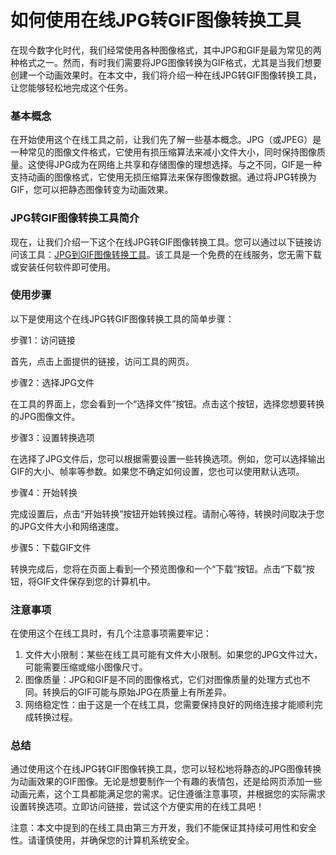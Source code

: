 如何使用在线JPG转GIF图像转换工具
===================

在现今数字化时代，我们经常使用各种图像格式，其中JPG和GIF是最为常见的两种格式之一。然而，有时我们需要将JPG图像转换为GIF格式，尤其是当我们想要创建一个动画效果时。在本文中，我们将介绍一种在线JPG转GIF图像转换工具，让您能够轻松地完成这个任务。

### 基本概念

在开始使用这个在线工具之前，让我们先了解一些基本概念。JPG（或JPEG）是一种常见的图像文件格式，它使用有损压缩算法来减小文件大小，同时保持图像质量。这使得JPG成为在网络上共享和存储图像的理想选择。与之不同，GIF是一种支持动画的图像格式，它使用无损压缩算法来保存图像数据。通过将JPG转换为GIF，您可以把静态图像转变为动画效果。

### JPG转GIF图像转换工具简介

现在，让我们介绍一下这个在线JPG转GIF图像转换工具。您可以通过以下链接访问该工具：[JPG到GIF图像转换工具](https://www.onlinecalculatorsfree.com/zh-cn/convert/jpg-to-gif.html)。该工具是一个免费的在线服务，您无需下载或安装任何软件即可使用。

### 使用步骤

以下是使用这个在线JPG转GIF图像转换工具的简单步骤：

步骤1：访问链接

首先，点击上面提供的链接，访问工具的网页。

步骤2：选择JPG文件

在工具的界面上，您会看到一个“选择文件”按钮。点击这个按钮，选择您想要转换的JPG图像文件。

步骤3：设置转换选项

在选择了JPG文件后，您可以根据需要设置一些转换选项。例如，您可以选择输出GIF的大小、帧率等参数。如果您不确定如何设置，您也可以使用默认选项。

步骤4：开始转换

完成设置后，点击“开始转换”按钮开始转换过程。请耐心等待，转换时间取决于您的JPG文件大小和网络速度。

步骤5：下载GIF文件

转换完成后，您将在页面上看到一个预览图像和一个“下载”按钮。点击“下载”按钮，将GIF文件保存到您的计算机中。

### 注意事项

在使用这个在线工具时，有几个注意事项需要牢记：

1. 文件大小限制：某些在线工具可能有文件大小限制。如果您的JPG文件过大，可能需要压缩或缩小图像尺寸。
2. 图像质量：JPG和GIF是不同的图像格式，它们对图像质量的处理方式也不同。转换后的GIF可能与原始JPG在质量上有所差异。
3. 网络稳定性：由于这是一个在线工具，您需要保持良好的网络连接才能顺利完成转换过程。

### 总结

通过使用这个在线JPG转GIF图像转换工具，您可以轻松地将静态的JPG图像转换为动画效果的GIF图像。无论是想要制作一个有趣的表情包，还是给网页添加一些动画元素，这个工具都能满足您的需求。记住遵循注意事项，并根据您的实际需求设置转换选项。立即访问链接，尝试这个方便实用的在线工具吧！

注意：本文中提到的在线工具由第三方开发，我们不能保证其持续可用性和安全性。请谨慎使用，并确保您的计算机系统安全。